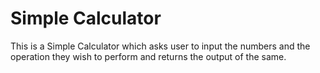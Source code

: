 # Simple Calculator

This is a Simple Calculator which asks user to input the numbers and the operation they wish to perform and returns the output of the same.